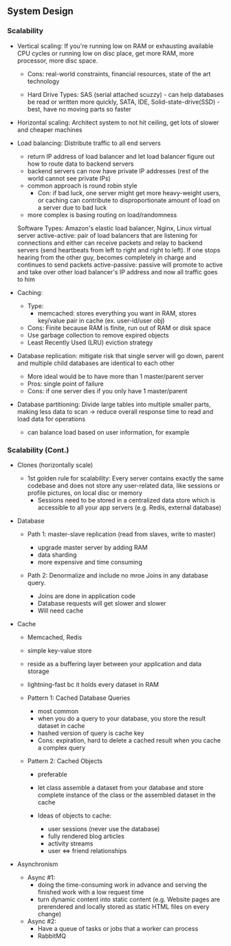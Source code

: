## System Design

### Scalability 

- Vertical scaling: If you're running low on RAM or exhausting available CPU cycles or running low on disc place, get more RAM, more processor, more disc space. 
	- Cons: real-world constraints, financial resources, state of the art technology 

	- Hard Drive Types: SAS (serial attached scuzzy) - can help databases be read or written more quickly, SATA, IDE, Solid-state-drive(SSD) - best, have no moving parts so faster

- Horizontal scaling: Architect system to not hit ceiling, get lots of slower and cheaper machines

- Load balancing: Distribute traffic to all end servers 
	- return IP address of load balancer and let load balancer figure out how to route data to backend servers
	- backend servers can now have private IP addresses (rest of the world cannot see private IPs)
	- common approach is round robin style
		- Con: if bad luck, one server might get more heavy-weight users, or caching can contribute to disproportionate amount of load on a server due to bad luck 
	- more complex is basing routing on load/randomness 

	Software Types: Amazon's elastic load balancer, Nginx, Linux virtual server
	active-active: pair of load balancers that are listening for connections and either can receive packets and relay to backend servers (send heartbeats from left to right and right to left). If one stops hearing from the other guy, becomes completely in charge and continues to send packets 
	active-passive: passive will promote to active and take over other load balancer's IP address and now all traffic goes to him 

- Caching: 
	- Type: 
		- memcached: stores everything you want in RAM, stores key/value pair in cache (ex. user-id/user obj)
	- Cons: Finite because RAM is finite, run out of RAM or disk space 
	- Use garbage collection to remove expired objects 
	- Least Recently Used (LRU) eviction strategy 

- Database replication: mitigate risk that single server will go down, parent and multiple child databases are identical to each other
	- More ideal would be to have more than 1 master/parent server 
	- Pros: single point of failure
	- Cons: if one server dies if you only have 1 master/parent

- Database partitioning: Divide large tables into multiple smaller parts, making less data to scan -> reduce overall response time to read and load data for operations
	 - can balance load based on user information, for example


### Scalability (Cont.)

- Clones (horizontally scale)
	- 1st golden rule for scalability: Every server contains exactly the same codebase and does not store any user-related data, like sessions or profile pictures, on local disc or memory 
		- Sessions need to be stored in a centralized data store which is accessible to all your app servers (e.g. Redis, external database)

- Database
	- Path 1: master-slave replication (read from slaves, write to master) 
		- upgrade master server by adding RAM
		- data sharding
		- more expensive and time consuming

	- Path 2: Denormalize and include no mroe Joins in any database query.
		- Joins are done in application code 
		- Database requests will get slower and slower 
		- Will need cache

- Cache
	- Memcached, Redis
	- simple key-value store 
	- reside as a buffering layer between your application and data storage
	- lightning-fast bc it holds every dataset in RAM 

	- Pattern 1: Cached Database Queries
		- most common 
		- when you do a query to your database, you store the result dataset in cache
		- hashed version of query is cache key 
		- Cons: expiration, hard to delete a cached result when you cache a complex query 

	- Pattern 2: Cached Objects 
		- preferable 
		- let class assemble a dataset from your database and store complete instance of the class or the assembled dataset in the cache 

		- Ideas of objects to cache: 	
			- user sessions (never use the database) 
			- fully rendered blog articles
			- activity streams
			- user <=> friend relationships 

- Asynchronism
	- Async #1:
		- doing the time-consuming work in advance and serving the finished work with a low request time 
		- turn dynamic content into static content (e.g. Website pages are prerendered and locally stored as static HTML files on every change)
	- Async #2: 
		- Have a queue of tasks or jobs that a worker can process 
		- RabbitMQ
